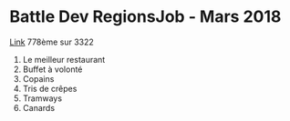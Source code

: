# Battle Dev RegionsJob - Mars 2018

[Link](https://www.isograd.com/FR/solutionconcours.php)
778ème sur 3322

1. Le meilleur restaurant
2. Buffet à volonté
3. Copains
4. Tris de crêpes
5. Tramways
6. Canards

